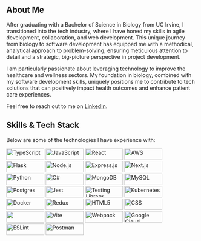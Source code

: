 ## About Me

After graduating with a Bachelor of Science in Biology from UC Irvine, I transitioned into the tech industry, where I have honed my skills in agile development, collaboration, and web development. This unique journey from biology to software development has equipped me with a methodical, analytical approach to problem-solving, ensuring meticulous attention to detail and a strategic, big-picture perspective in project development.

I am particularly passionate about leveraging technology to improve the healthcare and wellness sectors. My foundation in biology, combined with my software development skills, uniquely positions me to contribute to tech solutions that can positively impact health outcomes and enhance patient care experiences.

Feel free to reach out to me on [LinkedIn](https://www.linkedin.com/in/brianjaber/).

## Skills & Tech Stack

Below are some of the technologies I have experience with:

<img src="https://img.shields.io/badge/-TypeScript-3178C6?logo=typescript&logoColor=white" alt="TypeScript" width="100" height="30"/> <img src="https://img.shields.io/badge/-JavaScript-F7DF1E?logo=javascript&logoColor=black" alt="JavaScript" width="100" height="30"/> <img src="https://img.shields.io/badge/-React-61DAFB?logo=react&logoColor=black" alt="React" width="100" height="30"/> <img src="https://img.shields.io/badge/-AWS-232F3E?logo=amazon-aws&logoColor=white" alt="AWS" width="100" height="30"/> <img src="https://img.shields.io/badge/-Flask-000000?logo=flask&logoColor=white" alt="Flask" width="100" height="30"/> <img src="https://img.shields.io/badge/-Node.js-339933?logo=node.js&logoColor=white" alt="Node.js" width="100" height="30"/> <img src="https://img.shields.io/badge/-Express.js-000000?logo=express&logoColor=white" alt="Express.js" width="100" height="30"/>
 <img src="https://img.shields.io/badge/-Next.js-000000?logo=next.js&logoColor=white" alt="Next.js" width="100" height="30"/>
<img src="https://img.shields.io/badge/-Python-3776AB?logo=python&logoColor=white" alt="Python" width="100" height="30"/> <img src="https://img.shields.io/badge/-C%23-239120?logo=c-sharp&logoColor=white" alt="C#" width="100" height="30"/> <img src="https://img.shields.io/badge/-MongoDB-47A248?logo=mongodb&logoColor=white" alt="MongoDB" width="100" height="30"/> <img src="https://img.shields.io/badge/-MySQL-4479A1?logo=mysql&logoColor=white" alt="MySQL" width="100" height="30"/>
 <img src="https://img.shields.io/badge/-Postgres-336791?logo=postgresql&logoColor=white" alt="Postgres" width="100" height="30"/> <img src="https://img.shields.io/badge/-Jest-C21325?logo=jest&logoColor=white" alt="Jest" width="100" height="30"/> <img src="https://img.shields.io/badge/-Testing_Library-E33332?logo=testing-library&logoColor=white" alt="Testing Library" width="100" height="30"/> <img src="https://img.shields.io/badge/-Kubernetes-326CE5?logo=kubernetes&logoColor=white" alt="Kubernetes" width="100" height="30"/> <img src="https://img.shields.io/badge/-Docker-2496ED?logo=docker&logoColor=white" alt="Docker" width="100" height="30"/> <img src="https://img.shields.io/badge/-Redux-764ABC?logo=redux&logoColor=white" alt="Redux" width="100" height="30"/> <img src="https://img.shields.io/badge/-HTML5-E34F26?logo=html5&logoColor=white" alt="HTML5" width="100" height="30"/> <img src="https://img.shields.io/badge/-CSS-1572B6?logo=css3&logoColor=white" alt="CSS" width="100" height="30"/> <img src="https://img.shields.io/badge/-TailwindCSS-38B2AC?logo=tailwind-css&logoColor=white" width="100" height="30" /> <img src="https://img.shields.io/badge/-Vite-646CFF?logo=vite&logoColor=white" alt="Vite" width="100" height="30"/> <img src="https://img.shields.io/badge/-Webpack-8DD6F9?logo=webpack&logoColor=black" alt="Webpack" width="100" height="30"/> <img src="https://img.shields.io/badge/-Google_Cloud-4285F4?logo=google-cloud&logoColor=white" alt="Google Cloud" width="100" height="30"/> <img src="https://img.shields.io/badge/-ESLint-4B32C3?logo=eslint&logoColor=white" alt="ESLint" width="100" height="30"/> <img src="https://img.shields.io/badge/-Postman-FF6C37?logo=postman&logoColor=white" alt="Postman" width="100" height="30"/> 

